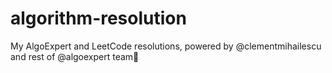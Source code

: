 # algorithm-resolution
My AlgoExpert and LeetCode resolutions, powered by @clementmihailescu and rest of @algoexpert team🧠
